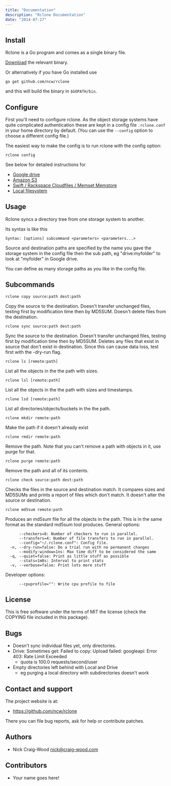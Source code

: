 ```yaml
---
title: "Documentation"
description: "Rclone Documentation"
date: "2014-07-17"
---
```


Install
-------

Rclone is a Go program and comes as a single binary file.

[Download](/downloads/) the relevant binary.

Or alternatively if you have Go installed use

    go get github.com/ncw/rclone

and this will build the binary in `$GOPATH/bin`.

Configure
---------

First you'll need to configure rclone.  As the object storage systems
have quite complicated authentication these are kept in a config file
`.rclone.conf` in your home directory by default.  (You can use the
`--config` option to choose a different config file.)

The easiest way to make the config is to run rclone with the config
option:

    rclone config

See below for detailed instructions for

  * [Google drive](/drive/)
  * [Amazon S3](/s3/)
  * [Swift / Rackspace Cloudfiles / Memset Memstore](/swift/)
  * [Local filesystem](/local/)

Usage
-----

Rclone syncs a directory tree from one storage system to another.

Its syntax is like this

    Syntax: [options] subcommand <parameters> <parameters...>

Source and destination paths are specified by the name you gave the
storage system in the config file then the sub path, eg
"drive:myfolder" to look at "myfolder" in Google drive.

You can define as many storage paths as you like in the config file.

Subcommands
-----------

    rclone copy source:path dest:path

Copy the source to the destination.  Doesn't transfer
unchanged files, testing first by modification time then by
MD5SUM.  Doesn't delete files from the destination.

    rclone sync source:path dest:path

Sync the source to the destination.  Doesn't transfer
unchanged files, testing first by modification time then by
MD5SUM.  Deletes any files that exist in source that don't
exist in destination. Since this can cause data loss, test
first with the -dry-run flag.

    rclone ls [remote:path]

List all the objects in the the path with sizes.

    rclone lsl [remote:path]

List all the objects in the the path with sizes and timestamps.

    rclone lsd [remote:path]

List all directories/objects/buckets in the the path.

    rclone mkdir remote:path

Make the path if it doesn't already exist

    rclone rmdir remote:path

Remove the path.  Note that you can't remove a path with
objects in it, use purge for that.

    rclone purge remote:path

Remove the path and all of its contents.

    rclone check source:path dest:path

Checks the files in the source and destination match.  It
compares sizes and MD5SUMs and prints a report of files which
don't match.  It doesn't alter the source or destination.

    rclone md5sum remote:path

Produces an md5sum file for all the objects in the path.  This is in
the same format as the standard md5sum tool produces.
General options:

```
      --checkers=8: Number of checkers to run in parallel.
      --transfers=4: Number of file transfers to run in parallel.
      --config="~/.rclone.conf": Config file.
  -n, --dry-run=false: Do a trial run with no permanent changes
      --modify-window=1ns: Max time diff to be considered the same
  -q, --quiet=false: Print as little stuff as possible
      --stats=1m0s: Interval to print stats
  -v, --verbose=false: Print lots more stuff
```

Developer options:

```
      --cpuprofile="": Write cpu profile to file
```

License
-------

This is free software under the terms of MIT the license (check the
COPYING file included in this package).

Bugs
----

  * Doesn't sync individual files yet, only directories.
  * Drive: Sometimes get: Failed to copy: Upload failed: googleapi: Error 403: Rate Limit Exceeded
    * quota is 100.0 requests/second/user
  * Empty directories left behind with Local and Drive
    * eg purging a local directory with subdirectories doesn't work

Contact and support
-------------------

The project website is at:

  * https://github.com/ncw/rclone

There you can file bug reports, ask for help or contribute patches.

Authors
-------

  * Nick Craig-Wood <nick@craig-wood.com>

Contributors
------------

  * Your name goes here!
